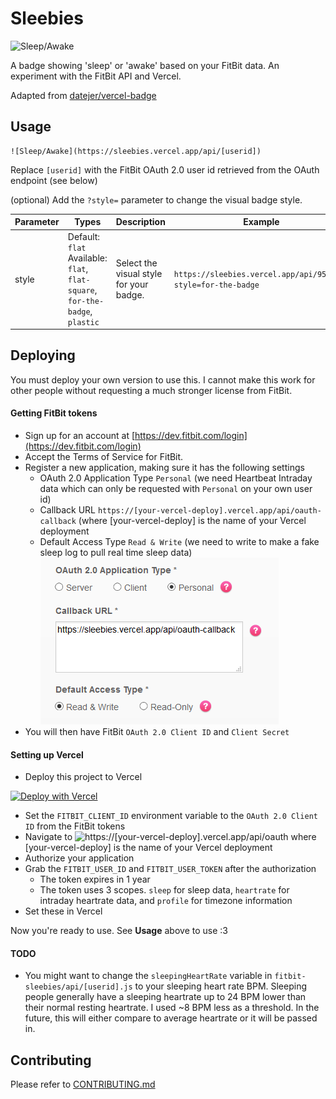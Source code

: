# Sleebies

![Sleep/Awake](https://sleebies.vercel.app/api/95QFMH)

A badge showing 'sleep' or 'awake' based on your FitBit data. An experiment with the FitBit API and Vercel.

Adapted from [datejer/vercel-badge](https://github.com/datejer/vercel-badge)

## Usage

```
![Sleep/Awake](https://sleebies.vercel.app/api/[userid])
```

Replace `[userid]` with the FitBit OAuth 2.0 user id retrieved from the OAuth endpoint (see below)

(optional) Add the `?style=` parameter to change the visual badge style.

| Parameter | Types                                                                           | Description                             | Example                                                                       |
| --------- | ------------------------------------------------------------------------------- | --------------------------------------- | ----------------------------------------------------------------------------- |
| style     | Default: `flat`<br>Available: `flat`, `flat-square`, `for-the-badge`, `plastic` | Select the visual style for your badge. | `https://sleebies.vercel.app/api/95QFMH?style=for-the-badge` |

## Deploying

You must deploy your own version to use this. I cannot make this work for other people without requesting a much stronger license from FitBit.

#### Getting FitBit tokens

* Sign up for an account at [https://dev.fitbit.com/login](https://dev.fitbit.com/login)
* Accept the Terms of Service for FitBit.
* Register a new application, making sure it has the following settings
  * OAuth 2.0 Application Type `Personal` (we need Heartbeat Intraday data which can only be requested with `Personal` on your own user id)
  * Callback URL `https://[your-vercel-deploy].vercel.app/api/oauth-callback` (where [your-vercel-deploy] is the name of your Vercel deployment
  * Default Access Type `Read & Write` (we need to write to make a fake sleep log to pull real time sleep data)
![settings from vercel](media/fitbit_app_settings.png)
* You will then have FitBit `OAuth 2.0 Client ID` and `Client Secret`

#### Setting up Vercel

* Deploy this project to Vercel

[![Deploy with Vercel](https://vercel.com/button)](https://vercel.com/new/git/external?repository-url=https%3A%2F%2Fgithub.com%2FCobertos%2Ffitbit-sleebies%2Ftree%2Fmaster)

* Set the `FITBIT_CLIENT_ID` environment variable to the `OAuth 2.0 Client ID` from the FitBit tokens
* Navigate to ![https://[your-vercel-deploy].vercel.app/api/oauth](https://[your-vercel-deploy].vercel.app/api/oauth) where [your-vercel-deploy] is the name of your Vercel deployment
* Authorize your application
* Grab the `FITBIT_USER_ID` and `FITBIT_USER_TOKEN` after the authorization
  * The token expires in 1 year
  * The token uses 3 scopes. `sleep` for sleep data, `heartrate` for intraday heartrate data, and `profile` for timezone information
* Set these in Vercel

Now you're ready to use. See **Usage** above to use :3

#### TODO

* You might want to change the `sleepingHeartRate` variable in `fitbit-sleebies/api/[userid].js` to your sleeping heart rate BPM. Sleeping people generally have a sleeping heartrate up to 24 BPM lower than their normal resting heartrate. I used \~8 BPM less as a threshold. In the future, this will either compare to average heartrate or it will be passed in.

## Contributing

Please refer to [CONTRIBUTING.md](CONTRIBUTING.md)